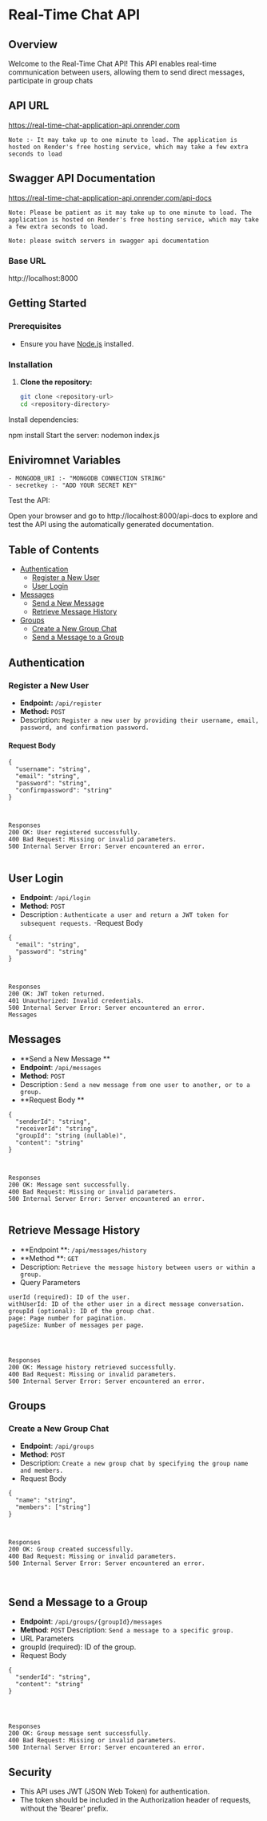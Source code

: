 # Real-Time Chat API

## Overview

Welcome to the Real-Time Chat API! This API enables real-time communication between users, allowing them to send direct messages, participate in group chats


## API URL 
https://real-time-chat-application-api.onrender.com

```Note :- It may take up to one minute to load. The application is hosted on Render's free hosting service, which may take a few extra seconds to load``` 



## Swagger API Documentation
https://real-time-chat-application-api.onrender.com/api-docs

```Note: Please be patient as it may take up to one minute to load. The application is hosted on Render's free hosting service, which may take a few extra seconds to load. ```

```Note: please switch servers in swagger api documentation  ```



### Base URL


http://localhost:8000


## Getting Started

### Prerequisites

- Ensure you have [Node.js](https://nodejs.org/) installed.

### Installation

1. **Clone the repository:**

   ```bash
   git clone <repository-url>
   cd <repository-directory>
Install dependencies:

npm install
Start the server: nodemon index.js


## Eniviromnet Variables

```
- MONGODB_URI :- "MONGODB CONNECTION STRING"
- secretkey :- "ADD YOUR SECRET KEY"

```
Test the API:

Open your browser and go to http://localhost:8000/api-docs to explore and test the API using the automatically generated documentation.



## Table of Contents

- [Authentication](#authentication)
  - [Register a New User](#register-a-new-user)
  - [User Login](#user-login)
- [Messages](#messages)
  - [Send a New Message](#send-a-new-message)
  - [Retrieve Message History](#retrieve-message-history)
- [Groups](#groups)
  - [Create a New Group Chat](#create-a-new-group-chat)
  - [Send a Message to a Group](#send-a-message-to-a-group)

## Authentication

### Register a New User

- **Endpoint:** `/api/register`
- **Method:** `POST`
- Description: `Register a new user by providing their username, email, password, and confirmation password.`

#### Request Body

```
{
  "username": "string",
  "email": "string",
  "password": "string",
  "confirmpassword": "string"
}



Responses
200 OK: User registered successfully.
400 Bad Request: Missing or invalid parameters.
500 Internal Server Error: Server encountered an error.


```

## User Login
- **Endpoint**: `/api/login`
- **Method**: `POST`
- Description : `Authenticate a user and return a JWT token for subsequent requests.`
-Request Body

```
{
  "email": "string",
  "password": "string"
}



Responses
200 OK: JWT token returned.
401 Unauthorized: Invalid credentials.
500 Internal Server Error: Server encountered an error.
Messages

```

## Messages
- **Send a New Message **
- **Endpoint**: `/api/messages`
- **Method**: `POST`
- Description : `Send a new message from one user to another, or to a group.`
- **Request Body **

```
{
  "senderId": "string",
  "receiverId": "string",
  "groupId": "string (nullable)",
  "content": "string"
}



Responses
200 OK: Message sent successfully.
400 Bad Request: Missing or invalid parameters.
500 Internal Server Error: Server encountered an error.


```

## Retrieve Message History
- **Endpoint **: `/api/messages/history`
- **Method **: `GET`
- Description: `Retrieve the message history between users or within a group.`
- Query Parameters
```
userId (required): ID of the user.
withUserId: ID of the other user in a direct message conversation.
groupId (optional): ID of the group chat.
page: Page number for pagination.
pageSize: Number of messages per page.




Responses
200 OK: Message history retrieved successfully.
400 Bad Request: Missing or invalid parameters.
500 Internal Server Error: Server encountered an error.

```



## Groups
 ### Create a New Group Chat
- **Endpoint**: `/api/groups`
- **Method**: `POST`
- Description: `Create a new group chat by specifying the group name and members.`
- Request Body
```
{
  "name": "string",
  "members": ["string"]
}



Responses
200 OK: Group created successfully.
400 Bad Request: Missing or invalid parameters.
500 Internal Server Error: Server encountered an error.



```
## Send a Message to a Group
- **Endpoint**: `/api/groups/{groupId}/messages`
- **Method**: `POST`
Description: `Send a message to a specific group.`
- URL Parameters
- groupId (required): ID of the group.
- Request Body

```
{
  "senderId": "string",
  "content": "string"
}




Responses
200 OK: Group message sent successfully.
400 Bad Request: Missing or invalid parameters.
500 Internal Server Error: Server encountered an error.

```
## Security
- This API uses JWT (JSON Web Token) for authentication.
- The token should be included in the Authorization header of requests, without the 'Bearer' prefix.

